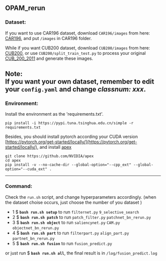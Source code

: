 ## OPAM_rerun
### Dataset: 
   If you want to use CAR196 dataset, download `CAR196/images` from here: 
   [CAR196](https://zhenhuangc.oss-cn-hongkong.aliyuncs.com/car196_images.tar.gz), 
   and put `/images` in CAR196 folder.  
    
While if you want CUB200 dataset, download `CUB200/images` from here:
 [CUB200](https://zhenhuangc.oss-cn-hongkong.aliyuncs.com/cub200_images.tar.gz),
  or use `CUB200/split_train_test.py` to process your original
   [CUB_200_2011](www.vision.caltech.edu/visipedia-data/CUB-200-2011/CUB_200_2011.tgz) and generate these images.  

**Note:**   
If you want your own dataset, remember to edit your `config.yaml` and change *classnum: xxx*.     
----------------------------------------
### Environment:  
Install the environment as the 'requirements.txt'.
```
pip install -i https://pypi.tuna.tsinghua.edu.cn/simple -r requirements.txt 
```
Besides, you should install pytorch according your CUDA version 
[https://pytorch.org/get-started/locally/](https://pytorch.org/get-started/locally/),
and install [apex](https://github.com/NVIDIA/apex)
```
git clone https://github.com/NVIDIA/apex  
cd apex  
pip install -v --no-cache-dir --global-option="--cpp_ext" --global-option="--cuda_ext" .   
```

----------------------
### Command:  
Check the `run.sh` script, and change hyperparameters accordingly. 
(when the dataset choise occurs, just choose the number of you dataset )

* 1  $  **`bash run.sh setup`**  to run `filternet.py`   `9_selective_search`
* 2  $  **`bash run.sh patch`**  to run `patch_filter.py`  `patchnet_bn_rerun.py`
* 3  $  **`bash run.sh object`** to run `saliencynet.py` `CAM.py` `objectnet_bn_rerun.py`
* 4  $  **`bash run.sh part`**   to run `filterpart.py` `align_part.py` `partnet_bn_rerun.py`
* 5  $  **`bash run.sh fusion`** to run `fusion_predict.py`

or just  run $ **`bash run.sh all`**,
the final result is in `/log/fusion_predict.log`

